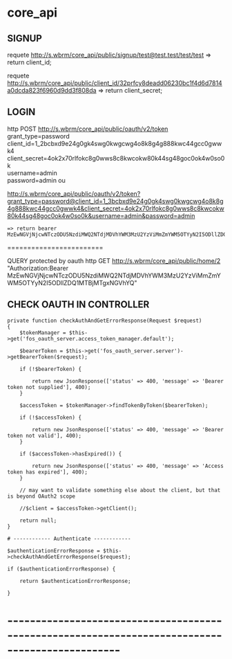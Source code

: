 # core_api

SIGNUP
------
requete http://s.wbrm/core_api/public/signup/test@test.test/test/test
	=>  return client_id;

requete http://s.wbrm/core_api/public/client_id/32prfcy8deadd06230bc1f4d6d7814a0dcda823f6960d9dd3f808da
	=> return client_secret;

LOGIN
------
http POST http://s.wbrm/core_api/public/oauth/v2/token \
    grant_type=password \
    client_id=1_2bcbxd9e24g0gk4swg0kwgcwg4o8k8g4g888kwc44gcc0gwwk4 \
    client_secret=4ok2x70rlfokc8g0wws8c8kwcokw80k44sg48goc0ok4w0so0k \
    username=admin \
    password=admin
ou

http://s.wbrm/core_api/public/oauth/v2/token?grant_type=password@client_id=1_3bcbxd9e24g0gk4swg0kwgcwg4o8k8g4g888kwc44gcc0gwwk4&client_secret=4ok2x70rlfokc8g0wws8c8kwcokw80k44sg48goc0ok4w0so0k&username=admin&password=admin

	=> return bearer MzEwNGVjNjcwNTczODU5NzdiMWQ2NTdjMDVhYWM3MzU2YzViMmZmYWM5OTYyN2I5ODllZDQ1MTBjMTgxNGVhYQ

========================

QUERY protected by oauth
http GET http://s.wbrm/core_api/public/home/2 \
	"Authorization:Bearer MzEwNGVjNjcwNTczODU5NzdiMWQ2NTdjMDVhYWM3MzU2YzViMmZmYWM5OTYyN2I5ODllZDQ1MTBjMTgxNGVhYQ"

CHECK OAUTH IN CONTROLLER
------------------------

 	private function checkAuthAndGetErrorResponse(Request $request)
	{
	    $tokenManager = $this->get('fos_oauth_server.access_token_manager.default');

	    $bearerToken = $this->get('fos_oauth_server.server')->getBearerToken($request);
	    
	    if (!$bearerToken) {

	        return new JsonResponse(['status' => 400, 'message' => 'Bearer token not supplied'], 400);
	    }

	    $accessToken = $tokenManager->findTokenByToken($bearerToken);

	    if (!$accessToken) {

	        return new JsonResponse(['status' => 400, 'message' => 'Bearer token not valid'], 400);
	    }

	    if ($accessToken->hasExpired()) {

	        return new JsonResponse(['status' => 400, 'message' => 'Access token has expired'], 400);
	    }

	    // may want to validate something else about the client, but that is beyond OAuth2 scope
	    
	    //$client = $accessToken->getClient();

	    return null;
	}

	# ------------ Authenticate ------------

    $authenticationErrorResponse = $this->checkAuthAndGetErrorResponse($request);
    
    if ($authenticationErrorResponse) {
    
        return $authenticationErrorResponse;
    
    }

# ------------------------------------------------------------------------------------------------